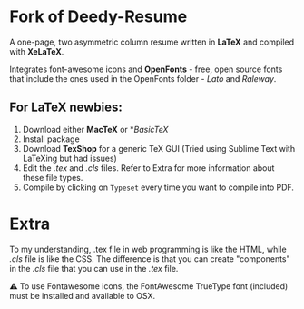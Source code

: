 Fork of Deedy-Resume
=========================

A one-page, two asymmetric column resume written in **LaTeX** and compiled with **XeLaTeX**. 

Integrates font-awesome icons and **OpenFonts** - free, open source fonts that include the ones used in the OpenFonts folder - *Lato* and *Raleway*. 

## For LaTeX newbies:

1. Download either **MacTeX** or **BasicTeX*
2. Install package
3. Download **TexShop** for a generic TeX GUI (Tried using Sublime Text with LaTeXing but had issues)
4. Edit the *.tex* and *.cls* files. Refer to Extra for more information about these file types.
5. Compile by clicking on `Typeset` every time you want to compile into PDF.

# Extra
To my understanding, .tex file in web programming is like the HTML, while *.cls* file is like the CSS.
The difference is that you can create "components" in the *.cls* file that you can use in the *.tex* file.

:warning: To use Fontawesome icons, the FontAwesome TrueType font (included) must be installed and available to OSX.


